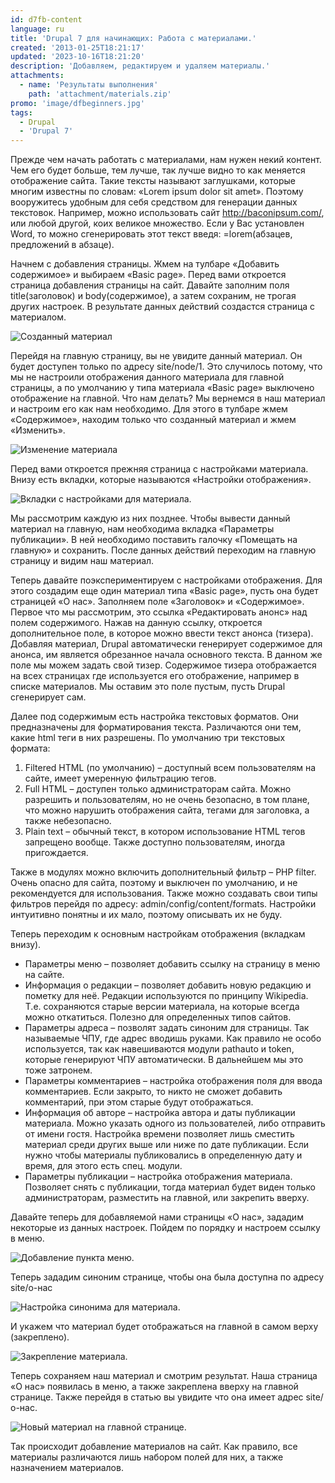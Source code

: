 ```yaml
---
id: d7fb-content
language: ru
title: 'Drupal 7 для начинающих: Работа с материалами.'
created: '2013-01-25T18:21:17'
updated: '2023-10-16T18:21:20'
description: 'Добавляем, редактируем и удаляем материалы.'
attachments:
  - name: 'Результаты выполнения'
    path: 'attachment/materials.zip'
promo: 'image/dfbeginners.jpg'
tags:
  - Drupal
  - 'Drupal 7'
---
```


Прежде чем начать работать с материалами, нам нужен некий контент. Чем его будет
больше, тем лучше, так лучше видно то как меняется отображение сайта. Такие
тексты называют заглушками, которые многим известны по словам: «Lorem ipsum
dolor sit amet». Поэтому вооружитесь удобным для себя средством для генерации
данных текстовок. Например, можно использовать сайт <http://baconipsum.com/>,
или любой другой, коих великое множество. Если у Вас установлен Word, то можно
сгенерировать этот текст введя: =lorem(абзацев, предложений в абзаце).

Начнем с добавления страницы. Жмем на тулбаре «Добавить содержимое» и выбираем
«Basic page». Перед вами откроется страница добавления страницы на сайт. Давайте
заполним поля title(заголовок) и body(содержимое), а затем сохраним, не трогая
других настроек. В результате данных действий создастся страница с материалом.

![Созданный материал](image/materials1.png)

Перейдя на главную страницу, вы не увидите данный материал. Он будет доступен
только по адресу site/node/1. Это случилось потому, что мы не настроили
отображения данного материала для главной страницы, а по умолчанию у
типа материала «Basic page» выключено отображение на главной. Что нам делать? Мы
вернемся в наш материал и настроим его как нам необходимо. Для этого в тулбаре
жмем «Содержимое», находим только что созданный материал и жмем «Изменить».

![Изменение материала](image/materials2.png)

Перед вами откроется прежняя страница с настройками материала. Внизу есть
вкладки, которые называются «Настройки отображения».

![Вкладки с настройками для материала.](image/materials3.png)

Мы рассмотрим каждую из них позднее. Чтобы вывести данный материал на главную,
нам необходима вкладка «Параметры публикации». В ней необходимо поставить
галочку «Помещать на главную» и сохранить. После данных действий переходим на
главную страницу и видим наш материал.

Теперь давайте поэкспериментируем с настройками отображения. Для этого создадим
еще один материал типа «Basic page», пусть она будет страницей «О нас».
Заполняем поле «Заголовок» и «Содержимое». Первое что мы рассмотрим, это ссылка
«Редактировать анонс» над полем содержимого. Нажав на данную ссылку, откроется
дополнительное поле, в которое можно ввести текст анонса (тизера). Добавляя
материал, Drupal автоматически генерирует содержимое для анонса, им является
обрезанное начала основного текста. В данном же поле мы можем задать свой тизер.
Содержимое тизера отображается на всех страницах где используется его
отображение, например в списке материалов. Мы оставим это поле пустым, пусть
Drupal сгенерирует сам.

Далее под содержимым есть настройка текстовых форматов. Они предназначены для
форматирования текста. Различаются они тем, какие html теги в них разрешены. По
умолчанию три текстовых формата:

1. Filtered HTML (по умолчанию) – доступный всем пользователям на сайте, имеет
   умеренную фильтрацию тегов.
2. Full HTML – доступен только администраторам сайта. Можно разрешить и
   пользователям, но не очень безопасно, в том плане, что можно нарушить
   отображения сайта, тегами для заголовка, а также небезопасно.
3. Plain text – обычный текст, в котором использование HTML тегов запрещено
   вообще. Также доступно пользователям, иногда пригождается.

Также в модулях можно включить дополнительный фильтр – PHP filter. Очень опасно
для сайта, поэтому и выключен по умолчанию, и не рекомендуется для
использования. Также можно создавать свои типы фильтров перейдя по адресу:
admin/config/content/formats. Настройки интуитивно понятны и их мало, поэтому
описывать их не буду.

Теперь переходим к основным настройкам отображения (вкладкам внизу).

- Параметры меню – позволяет добавить ссылку на страницу в меню на сайте.
- Информация о редакции – позволяет добавить новую редакцию и пометку для неё.
  Редакции используются по принципу Wikipedia. Т.е. сохраняются старые версии
  материала, на которые всегда можно откатиться. Полезно для определенных типов
  сайтов.
- Параметры адреса – позволят задать синоним для страницы. Так называемые ЧПУ,
  где адрес вводишь руками. Как правило не особо используется, так как
  навешиваются модули pathauto и token, которые генерируют ЧПУ автоматически. В
  дальнейшем мы это тоже затронем.
- Параметры комментариев – настройка отображения поля для ввода комментариев.
  Если закрыто, то никто не сможет добавить комментарий, при этом старые будут
  отображаться.
- Информация об авторе – настройка автора и даты публикации материала. Можно
  указать одного из пользователей, либо отправить от имени гостя. Настройка
  времени позволяет лишь сместить материал среди других выше или ниже по дате
  публикации. Если нужно чтобы материалы публиковались в определенную дату и
  время, для этого есть спец. модули.
- Параметры публикации – настройка отображения материала. Позволяет снять с
  публикации, тогда материал будет виден только администраторам, разместить на
  главной, или закрепить вверху.

Давайте теперь для добавляемой нами страницы «О нас», зададим некоторые из
данных настроек. Пойдем по порядку и настроем ссылку в меню.

![Добавление пункта меню.](image/materials4.png)

Теперь зададим синоним странице, чтобы она была доступна по адресу site/о-нас

![Настройка синонима для материала.](image/materials5.png)

И укажем что материал будет отображаться на главной в самом верху (закреплено).

![Закрепление материала.](image/materials6.png)

Теперь сохраняем наш материал и смотрим результат. Наша страница «О нас»
появилась в меню, а также закреплена вверху на главной странице. Также перейдя в
статью вы увидите что она имеет адрес site/о-нас.

![Новый материал на главной странице.](image/materials7.png)

Так происходит добавление материалов на сайт. Как правило, все материалы
различаются лишь набором полей для них, а также назначением материалов.
